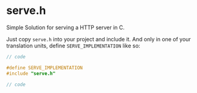 # serve.h

Simple Solution for serving a HTTP server in C.

Just copy `serve.h` into your project and include it. And only in one of your translation units, define `SERVE_IMPLEMENTATION` like so:
```c
// code

#define SERVE_IMPLEMENTATION
#include "serve.h"

// code
```
